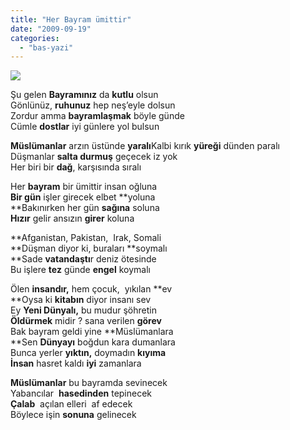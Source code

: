 ```yaml
---
title: "Her Bayram ümittir"
date: "2009-09-19"
categories: 
  - "bas-yazi"
---
```


![](/uploads/image/bayram.jpg)

Şu gelen **Bayramınız** da **kutlu** olsun   
Gönlünüz, **ruhunuz** hep neş’eyle dolsun  
Zordur amma **bayramlaşmak** böyle günde  
Cümle **dostlar** iyi günlere yol bulsun

**Müslümanlar** arzın üstünde **yaralı**Kalbi kırık **yüreği** dünden paralı  
Düşmanlar **salta durmuş** geçecek iz yok  
Her biri bir **dağ**, karşısında sıralı

Her **bayram** bir ümittir insan oğluna  
**Bir gün** işler girecek elbet **yoluna  
**Bakınırken her gün **sağına** soluna  
**Hızır** gelir ansızın **girer** koluna

**Afganistan, Pakistan,  Irak, Somali  
**Düşman diyor ki, buraları **soymalı  
**Sade **vatandaştı**r deniz ötesinde  
Bu işlere **tez** günde **engel** koymalı

Ölen **insandır,** hem çocuk,  yıkılan **ev  
**Oysa ki **kitabın** diyor insanı sev  
Ey **Yeni Dünyalı,** bu mudur şöhretin  
**Öldürmek** midir ? sana verilen **görev**    
Bak bayram geldi yine **Müslümanlara  
**Sen **Dünyayı** boğdun kara dumanlara  
Bunca yerler **yıktın,** doymadın **kıyıma  
İnsan** hasret kaldı **iyi** zamanlara

**Müslümanlar** bu bayramda sevinecek  
Yabancılar  **hasedinden** tepinecek  
**Çalab**  açılan elleri  af edecek  
Böylece işin **sonuna** gelinecek
